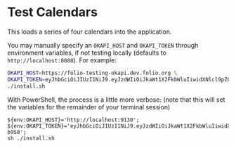 # Test Calendars

This loads a series of four calendars into the application.

You may manually specify an `OKAPI_HOST` and `OKAPI_TOKEN` through environment variables, if not
testing locally (defaults to `http://localhost:8080`). For example:

```sh
OKAPI_HOST=https://folio-testing-okapi.dev.folio.org \
OKAPI_TOKEN=eyJhbGciOiJIUzI1NiJ9.eyJzdWIiOiJkaWt1X2FkbWluIiwidXNlcl9pZCI6Ijk1NTM2ODc1LWNmNGYtNWZjMC04NjNjLTVkYTAwYWIzMzBkNCIsImlhdCI6MTY0MDkyMjEyMywidGVuYW50IjoiZGlrdSJ9.8AAqx6kHVL777wJTGBUyUGLGShLfX6QMnE_SAMPLE \
./install.sh
```

With PowerShell, the process is a little more verbose: (note that this will set the variables for
the remainder of your terminal session)

```posh
${env:OKAPI_HOST}='http://localhost:9130';
${env:OKAPI_TOKEN}='eyJhbGciOiJIUzI1NiJ9.eyJzdWIiOiJkaWt1X2FkbWluIiwidXNlcl9pZCI6IjVlYjI2ZmI2LTE4NTYtNWIxNy1hM2ZhLWM4ZGI2OGIzNWZmYiIsImlhdCI6MTY0MjcxNzQxMiwidGVuYW50IjoiZGlrdSJ9.SAMPLE-b9S8';
sh ./install.sh
```
